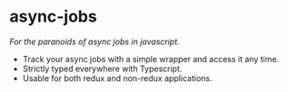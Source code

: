 # async-jobs

_For the paranoids of async jobs in javascript._

- Track your async jobs with a simple wrapper and access it any time. 
- Strictly typed everywhere with Typescript. 
- Usable for both redux and non-redux applications.